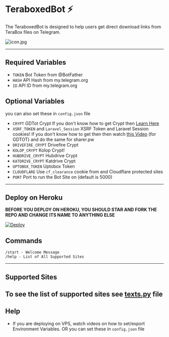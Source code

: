 # TeraboxedBot ⚡

The TeraboxedBot is designed to help users get direct download links from TeraBox files on Telegram.

![icon.jpg](https://te.legra.ph/file/7680309a045c8063a08c7.jpg)

---

## Required Variables

- `TOKEN` Bot Token from @BotFather
- `HASH` API Hash from my.telegram.org
- `ID` API ID from my.telegram.org

## Optional Variables 
you can also set these in `config.json` file

- `CRYPT` GDTot Crypt If you don't know how to get Crypt then [Learn Here](https://www.youtube.com/watch?v=EfZ29CotRSU)
- `XSRF_TOKEN` and `Laravel_Session` XSRF Token and Laravel Session cookies! If you don't know how to get then then watch [this Video](https://www.youtube.com/watch?v=EfZ29CotRSU) (for GDTOT) and do the same for sharer.pw
- `DRIVEFIRE_CRYPT` Drivefire Crypt
- `KOLOP_CRYPT`  Kolop Crypt!
- `HUBDRIVE_CRYPT` Hubdrive Crypt
- `KATDRIVE_CRYPT` Katdrive Crypt
- `UPTOBOX_TOKEN` Uptobox Token
- `CLOUDFLARE` Use `cf_clearance` cookie from and Cloudflare protected sites
- `PORT` Port to run the Bot Site on (default is 5000)
---
## Deploy on Heroku
**BEFORE YOU DEPLOY ON HEROKU, YOU SHOULD STAR AND FORK THE REPO AND CHANGE ITS NAME TO ANYTHING ELSE**<br>

[![Deploy](https://www.herokucdn.com/deploy/button.svg)](https://heroku.com/deploy?template=https://github.com/fxsihadds/TeraboxedBot)<br>


## Commands

```
/start - Welcome Message
/help - List of All Supported Sites
```

---
## Supported Sites
To see the list of supported sites see [texts.py](https://github.com/bipinkrish/Link-Bypasser-Bot/blob/main/texts.py) file
---
## Help
* If you are deploying on VPS, watch videos on how to set/export Environment Variables. OR you can set these in `config.json` file
